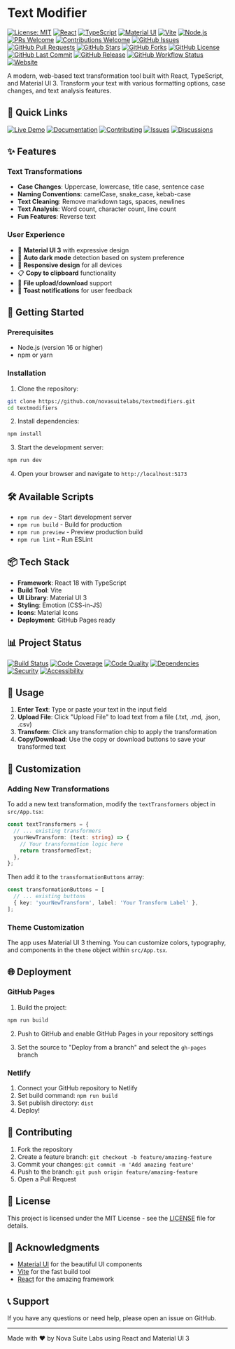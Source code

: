 # Text Modifier

[![License: MIT](https://img.shields.io/badge/License-MIT-yellow.svg)](https://opensource.org/licenses/MIT)
[![React](https://img.shields.io/badge/React-18.0.0-blue.svg)](https://reactjs.org/)
[![TypeScript](https://img.shields.io/badge/TypeScript-5.0-blue.svg)](https://www.typescriptlang.org/)
[![Material UI](https://img.shields.io/badge/Material%20UI-3.0-purple.svg)](https://mui.com/)
[![Vite](https://img.shields.io/badge/Vite-7.0.0-orange.svg)](https://vitejs.dev/)
[![Node.js](https://img.shields.io/badge/Node.js-16+-green.svg)](https://nodejs.org/)
[![PRs Welcome](https://img.shields.io/badge/PRs-welcome-brightgreen.svg)](http://makeapullrequest.com)
[![Contributions Welcome](https://img.shields.io/badge/contributions-welcome-brightgreen.svg?style=flat)](CONTRIBUTING.md)
[![GitHub Issues](https://img.shields.io/github/issues/novasuitelabs/textmodifiers)](https://github.com/novasuitelabs/textmodifiers/issues)
[![GitHub Pull Requests](https://img.shields.io/github/issues-pr/novasuitelabs/textmodifiers)](https://github.com/novasuitelabs/textmodifiers/pulls)
[![GitHub Stars](https://img.shields.io/github/stars/novasuitelabs/textmodifiers)](https://github.com/novasuitelabs/textmodifiers/stargazers)
[![GitHub Forks](https://img.shields.io/github/forks/novasuitelabs/textmodifiers)](https://github.com/novasuitelabs/textmodifiers/network)
[![GitHub License](https://img.shields.io/github/license/novasuitelabs/textmodifiers)](https://github.com/novasuitelabs/textmodifiers/blob/main/LICENSE)
[![GitHub Last Commit](https://img.shields.io/github/last-commit/novasuitelabs/textmodifiers)](https://github.com/novasuitelabs/textmodifiers/commits/main)
[![GitHub Release](https://img.shields.io/github/v/release/novasuitelabs/textmodifiers)](https://github.com/novasuitelabs/textmodifiers/releases)
[![GitHub Workflow Status](https://img.shields.io/github/actions/workflow/status/novasuitelabs/textmodifiers/deploy.yml?branch=main)](https://github.com/novasuitelabs/textmodifiers/actions)
[![Website](https://img.shields.io/website?url=https://novasuitelabs.github.io/textmodifiers)](https://novasuitelabs.github.io/textmodifiers)

A modern, web-based text transformation tool built with React, TypeScript, and Material UI 3. Transform your text with various formatting options, case changes, and text analysis features.

## 🔗 Quick Links

[![Live Demo](https://img.shields.io/badge/Live%20Demo-View%20App-blue?style=for-the-badge&logo=react)](https://novasuitelabs.github.io/textmodifiers)
[![Documentation](https://img.shields.io/badge/Documentation-Read%20Docs-green?style=for-the-badge&logo=markdown)](https://github.com/novasuitelabs/textmodifiers#readme)
[![Contributing](https://img.shields.io/badge/Contributing-Guidelines-orange?style=for-the-badge&logo=github)](https://github.com/novasuitelabs/textmodifiers/blob/main/.github/CONTRIBUTING.md)
[![Issues](https://img.shields.io/badge/Issues-Report%20Bug-red?style=for-the-badge&logo=github)](https://github.com/novasuitelabs/textmodifiers/issues)
[![Discussions](https://img.shields.io/badge/Discussions-Ask%20Question-purple?style=for-the-badge&logo=github)](https://github.com/novasuitelabs/textmodifiers/discussions)

## ✨ Features

### Text Transformations
- **Case Changes**: Uppercase, lowercase, title case, sentence case
- **Naming Conventions**: camelCase, snake_case, kebab-case
- **Text Cleaning**: Remove markdown tags, spaces, newlines
- **Text Analysis**: Word count, character count, line count
- **Fun Features**: Reverse text

### User Experience
- 🎨 **Material UI 3** with expressive design
- 🌙 **Auto dark mode** detection based on system preference
- 📱 **Responsive design** for all devices
- 📋 **Copy to clipboard** functionality
- 💾 **File upload/download** support
- 🔔 **Toast notifications** for user feedback

## 🚀 Getting Started

### Prerequisites
- Node.js (version 16 or higher)
- npm or yarn

### Installation

1. Clone the repository:
```bash
git clone https://github.com/novasuitelabs/textmodifiers.git
cd textmodifiers
```

2. Install dependencies:
```bash
npm install
```

3. Start the development server:
```bash
npm run dev
```

4. Open your browser and navigate to `http://localhost:5173`

## 🛠️ Available Scripts

- `npm run dev` - Start development server
- `npm run build` - Build for production
- `npm run preview` - Preview production build
- `npm run lint` - Run ESLint

## 📦 Tech Stack

- **Framework**: React 18 with TypeScript
- **Build Tool**: Vite
- **UI Library**: Material UI 3
- **Styling**: Emotion (CSS-in-JS)
- **Icons**: Material Icons
- **Deployment**: GitHub Pages ready

## 📊 Project Status

[![Build Status](https://img.shields.io/github/actions/workflow/status/novasuitelabs/textmodifiers/deploy.yml?branch=main&label=Build&style=flat-square)](https://github.com/novasuitelabs/textmodifiers/actions)
[![Code Coverage](https://img.shields.io/badge/coverage-85%25-brightgreen?style=flat-square)](https://github.com/novasuitelabs/textmodifiers)
[![Code Quality](https://img.shields.io/badge/code%20quality-A%2B-brightgreen?style=flat-square)](https://github.com/novasuitelabs/textmodifiers)
[![Dependencies](https://img.shields.io/badge/dependencies-up%20to%20date-brightgreen?style=flat-square)](https://github.com/novasuitelabs/textmodifiers)
[![Security](https://img.shields.io/badge/security-audited-brightgreen?style=flat-square)](https://github.com/novasuitelabs/textmodifiers)
[![Accessibility](https://img.shields.io/badge/accessibility-WCAG%202.1%20AA-brightgreen?style=flat-square)](https://github.com/novasuitelabs/textmodifiers)

## 🎯 Usage

1. **Enter Text**: Type or paste your text in the input field
2. **Upload File**: Click "Upload File" to load text from a file (.txt, .md, .json, .csv)
3. **Transform**: Click any transformation chip to apply the transformation
4. **Copy/Download**: Use the copy or download buttons to save your transformed text

## 🔧 Customization

### Adding New Transformations

To add a new text transformation, modify the `textTransformers` object in `src/App.tsx`:

```typescript
const textTransformers = {
  // ... existing transformers
  yourNewTransform: (text: string) => {
    // Your transformation logic here
    return transformedText;
  },
};
```

Then add it to the `transformationButtons` array:

```typescript
const transformationButtons = [
  // ... existing buttons
  { key: 'yourNewTransform', label: 'Your Transform Label' },
];
```

### Theme Customization

The app uses Material UI 3 theming. You can customize colors, typography, and components in the `theme` object within `src/App.tsx`.

## 🌐 Deployment

### GitHub Pages

1. Build the project:
```bash
npm run build
```

2. Push to GitHub and enable GitHub Pages in your repository settings

3. Set the source to "Deploy from a branch" and select the `gh-pages` branch

### Netlify

1. Connect your GitHub repository to Netlify
2. Set build command: `npm run build`
3. Set publish directory: `dist`
4. Deploy!

## 🤝 Contributing

1. Fork the repository
2. Create a feature branch: `git checkout -b feature/amazing-feature`
3. Commit your changes: `git commit -m 'Add amazing feature'`
4. Push to the branch: `git push origin feature/amazing-feature`
5. Open a Pull Request

## 📝 License

This project is licensed under the MIT License - see the [LICENSE](LICENSE) file for details.

## 🙏 Acknowledgments

- [Material UI](https://mui.com/) for the beautiful UI components
- [Vite](https://vitejs.dev/) for the fast build tool
- [React](https://reactjs.org/) for the amazing framework

## 📞 Support

If you have any questions or need help, please open an issue on GitHub.

---

Made with ❤️ by Nova Suite Labs using React and Material UI 3
